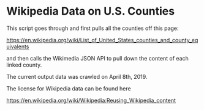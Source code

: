 # Wikipedia Data on U.S. Counties

This script goes through and first pulls all the counties off this page:

https://en.wikipedia.org/wiki/List_of_United_States_counties_and_county_equivalents

and then calls the Wikimedia JSON API to pull down the content of each linked county.

The current output data was crawled on April 8th, 2019.

The license for Wikipedia data can be found here

https://en.wikipedia.org/wiki/Wikipedia:Reusing_Wikipedia_content
